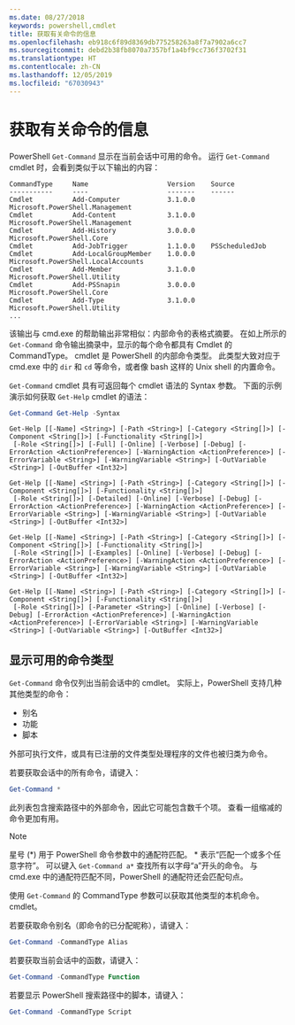 ```yaml
---
ms.date: 08/27/2018
keywords: powershell,cmdlet
title: 获取有关命令的信息
ms.openlocfilehash: eb918c6f89d8369db775258263a8f7a7902a6cc7
ms.sourcegitcommit: debd2b38fb8070a7357bf1a4bf9cc736f3702f31
ms.translationtype: HT
ms.contentlocale: zh-CN
ms.lasthandoff: 12/05/2019
ms.locfileid: "67030943"
---
```

# <a name="getting-information-about-commands"></a>获取有关命令的信息

PowerShell `Get-Command` 显示在当前会话中可用的命令。
运行 `Get-Command` cmdlet 时，会看到类似于以下输出的内容：

```output
CommandType     Name                    Version    Source
-----------     ----                    -------    ------
Cmdlet          Add-Computer            3.1.0.0    Microsoft.PowerShell.Management
Cmdlet          Add-Content             3.1.0.0    Microsoft.PowerShell.Management
Cmdlet          Add-History             3.0.0.0    Microsoft.PowerShell.Core
Cmdlet          Add-JobTrigger          1.1.0.0    PSScheduledJob
Cmdlet          Add-LocalGroupMember    1.0.0.0    Microsoft.PowerShell.LocalAccounts
Cmdlet          Add-Member              3.1.0.0    Microsoft.PowerShell.Utility
Cmdlet          Add-PSSnapin            3.0.0.0    Microsoft.PowerShell.Core
Cmdlet          Add-Type                3.1.0.0    Microsoft.PowerShell.Utility
...
```

该输出与 cmd.exe  的帮助输出非常相似：内部命令的表格式摘要。 在如上所示的 `Get-Command` 命令输出摘录中，显示的每个命令都具有 Cmdlet 的 CommandType。 cmdlet 是 PowerShell 的内部命令类型。 此类型大致对应于 cmd.exe  中的 `dir` 和 `cd` 等命令，或者像 bash 这样的 Unix shell 的内置命令。

`Get-Command` cmdlet 具有可返回每个 cmdlet 语法的 Syntax  参数。 下面的示例演示如何获取 `Get-Help` cmdlet 的语法：

```powershell
Get-Command Get-Help -Syntax
```

```output
Get-Help [[-Name] <String>] [-Path <String>] [-Category <String[]>] [-Component <String[]>] [-Functionality <String[]>]
 [-Role <String[]>] [-Full] [-Online] [-Verbose] [-Debug] [-ErrorAction <ActionPreference>] [-WarningAction <ActionPreference>] [-ErrorVariable <String>] [-WarningVariable <String>] [-OutVariable <String>] [-OutBuffer <Int32>]

Get-Help [[-Name] <String>] [-Path <String>] [-Category <String[]>] [-Component <String[]>] [-Functionality <String[]>]
 [-Role <String[]>] [-Detailed] [-Online] [-Verbose] [-Debug] [-ErrorAction <ActionPreference>] [-WarningAction <ActionPreference>] [-ErrorVariable <String>] [-WarningVariable <String>] [-OutVariable <String>] [-OutBuffer <Int32>]

Get-Help [[-Name] <String>] [-Path <String>] [-Category <String[]>] [-Component <String[]>] [-Functionality <String[]>]
 [-Role <String[]>] [-Examples] [-Online] [-Verbose] [-Debug] [-ErrorAction <ActionPreference>] [-WarningAction <ActionPreference>] [-ErrorVariable <String>] [-WarningVariable <String>] [-OutVariable <String>] [-OutBuffer <Int32>]

Get-Help [[-Name] <String>] [-Path <String>] [-Category <String[]>] [-Component <String[]>] [-Functionality <String[]>]
 [-Role <String[]>] [-Parameter <String>] [-Online] [-Verbose] [-Debug] [-ErrorAction <ActionPreference>] [-WarningAction <ActionPreference>] [-ErrorVariable <String>] [-WarningVariable <String>] [-OutVariable <String>] [-OutBuffer <Int32>]
```

## <a name="displaying-available-command-by-type"></a>显示可用的命令类型

`Get-Command` 命令仅列出当前会话中的 cmdlet。 实际上，PowerShell 支持几种其他类型的命令：

- 别名
- 功能
- 脚本

外部可执行文件，或具有已注册的文件类型处理程序的文件也被归类为命令。

若要获取会话中的所有命令，请键入：

```powershell
Get-Command *
```

此列表包含搜索路径中的外部命令，因此它可能包含数千个项。
查看一组缩减的命令更加有用。

> [!NOTE]
> 星号 (\*) 用于 PowerShell 命令参数中的通配符匹配。 \* 表示“匹配一个或多个任意字符”。 可以键入 `Get-Command a*` 查找所有以字母“a”开头的命令。 与 cmd.exe  中的通配符匹配不同，PowerShell 的通配符还会匹配句点。

使用 `Get-Command` 的 CommandType  参数可以获取其他类型的本机命令。
cmdlet。

若要获取命令别名（即命令的已分配昵称），请键入：

```powershell
Get-Command -CommandType Alias
```

若要获取当前会话中的函数，请键入：

```powershell
Get-Command -CommandType Function
```

若要显示 PowerShell 搜索路径中的脚本，请键入：

```powershell
Get-Command -CommandType Script
```
